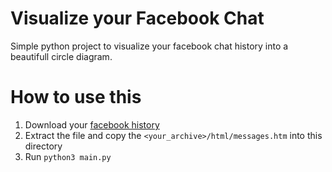 # Visualize your Facebook Chat
Simple python project to visualize your facebook chat history into a beautifull circle diagram.

# How to use this
1. Download your [facebook history](https://www.facebook.com/help/212802592074644?in_context)
2. Extract the file and copy the `<your_archive>/html/messages.htm` into this directory
3. Run `python3 main.py`
